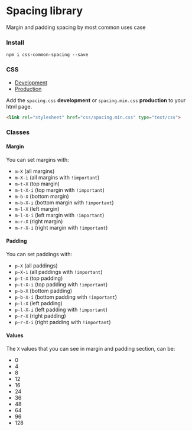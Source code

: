 Spacing library
===========

Margin and padding spacing by most common uses case

### Install
`npm i css-common-spacing --save`

### CSS
* [Development](https://raw.githubusercontent.com/marco476/css-spacing/master/dist/spacing.css)
* [Production](https://raw.githubusercontent.com/marco476/css-spacing/master/dist/spacing.min.css)

Add the `spacing.css` __development__ or `spacing.min.css` __production__ to your html page.

```html
<link rel="stylesheet" href="css/spacing.min.css" type="text/css">
```

### Classes

#### Margin
You can set margins with:
* `m-X` (all margins)
* `m-X-i` (all margins with `!important`)
* `m-t-X` (top margin)
* `m-t-X-i` (top margin with `!important`)
* `m-b-X` (bottom margin)
* `m-b-X-i` (bottom margin with `!important`)
* `m-l-X` (left margin)
* `m-l-X-i` (left margin with `!important`)
* `m-r-X` (right margin)
* `m-r-X-i` (right margin with `!important`)

#### Padding
You can set paddings with:
* `p-X` (all paddings)
* `p-X-i` (all paddings with `!important`)
* `p-t-X` (top padding)
* `p-t-X-i` (top padding with `!important`)
* `p-b-X` (bottom padding)
* `p-b-X-i` (bottom padding with `!important`)
* `p-l-X` (left padding)
* `p-l-X-i` (left padding with `!important`)
* `p-r-X` (right padding)
* `p-r-X-i` (right padding with `!important`)

#### Values
The `X` values that you can see in margin and padding section, can be:
* 0
* 4
* 8
* 12
* 16
* 24
* 36
* 48
* 64
* 96
* 128
